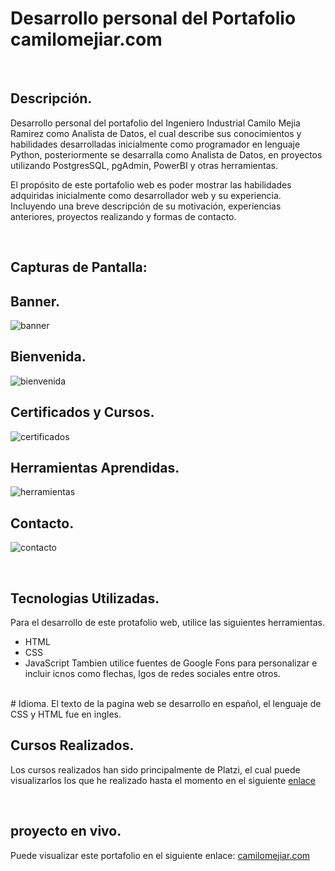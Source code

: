 # Desarrollo personal del Portafolio camilomejiar.com
</br>

## Descripción.
Desarrollo personal del portafolio del Ingeniero Industrial Camilo Mejia Ramirez como Analista de Datos, el cual describe
sus conocimientos y habilidades desarrolladas inicialmente como programador en lenguaje Python, posteriormente se desarralla
como Analista de Datos, en proyectos utilizando PostgresSQL, pgAdmin, PowerBI y otras herramientas.

El propósito de este portafolio web es poder mostrar las habilidades adquiridas inicialmente como desarrollador web y su experiencia.
Incluyendo una breve descripción de su motivación, experiencias anteriores, proyectos realizando y formas de contacto.

</br>

## Capturas de Pantalla:

## Banner.
![banner](https://github.com/Kmilomejiar/camilomejiar/assets/101876440/73d321c4-d649-4632-b2d1-45f9376f7cd9)

## Bienvenida.
![bienvenida](https://github.com/Kmilomejiar/camilomejiar/assets/101876440/ecb0dacc-d18e-41a5-9b51-a57d4c1aec9e)

## Certificados y Cursos.
![certificados](https://github.com/Kmilomejiar/camilomejiar/assets/101876440/61dea392-1578-4c8c-99b4-0bd56925c1b5)

## Herramientas Aprendidas.
![herramientas](https://github.com/Kmilomejiar/camilomejiar/assets/101876440/613e762c-84dd-4733-9da1-b52b22d15855)

## Contacto.
![contacto](https://github.com/Kmilomejiar/camilomejiar/assets/101876440/1b23f793-ce88-4270-a305-87d32425752d)

</br>

## Tecnologias Utilizadas.

Para el desarrollo de este protafolio web, utilice las siguientes herramientas. 
* HTML
* CSS
* JavaScript
Tambien utilice fuentes de Google Fons para personalizar e incluir icnos como flechas, lgos de redes sociales entre otros.

</br>
# Idioma.
El texto de la pagina web se desarrollo en español, el lenguaje de CSS y HTML fue en ingles.

</br>

## Cursos Realizados.

Los cursos realizados han sido principalmente de Platzi, el cual puede visualizarlos los que he realizado hasta el momento en el siguiente [enlace](https://platzi.com/p/camilomejiar/)

</br>

## proyecto en vivo.

Puede visualizar este portafolio en el siguiente enlace: [camilomejiar.com](https://camilomejiar.com/)
